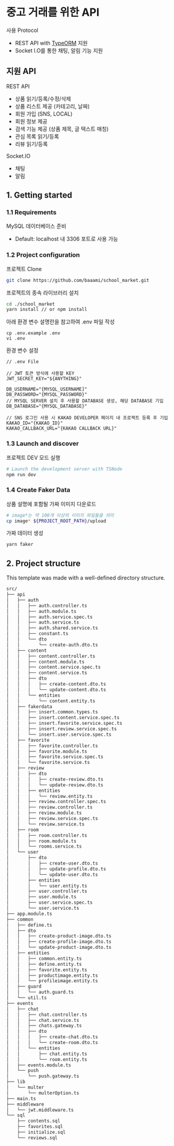 
# 중고 거래를 위한 API

사용 Protocol

- REST API with [TypeORM](http://typeorm.io) 지원
- Socket I.O를 통한 채팅, 알림 기능 지원

## 지원 API

REST API

- 상품 읽기/등록/수정/삭제
- 상품 리스트 제공 (카테고리, 날짜)
- 회원 가입 (SNS, LOCAL)
- 회원 정보 제공
- 검색 기능 제공 (상품 제목, 글 텍스트 매칭)
- 관심 목록 읽기/등록
- 리뷰 읽기/등록

Socket.IO

- 채팅
- 알림

## 1. Getting started

### 1.1 Requirements

MySQL 데이터베이스 준비
- Default: localhost 내 3306 포트로 사용 가능

### 1.2 Project configuration

프로젝트 Clone

``` sh
git clone https://github.com/baaami/school_market.git
```

프로젝트의 종속 라이브러리 설치

```sh
cd ./school_market
yarn install // or npm install
```

아래 환경 변수 설명란을 참고하여 .env 파일 작성

```
cp .env.example .env
vi .env
```

환경 변수 설정

    // .env File
    
    // JWT 토큰 방식에 사용할 KEY
    JWT_SECRET_KEY="${ANYTHING}"

    DB_USERNAME="{MYSQL_USERNAME]"
    DB_PASSWORD="{MYSQL_PASSWORD}"
    // MYSQL SERVER 설치 후 사용할 DATABASE 생성, 해당 DATABASE 기입
    DB_DATABASE="{MYSQL_DATABASE}"

    // SNS 로그인 사용 시 KAKAO DEVELOPER 페이지 내 프로젝트 등록 후 기입
    KAKAO_ID="{KAKAO_ID}"
    KAKAO_CALLBACK_URL="{KAKAO CALLBACK URL}"

### 1.3 Launch and discover

프로젝트 DEV 모드 실행

```sh
# Launch the development server with TSNode
npm run dev
```

### 1.4 Create Faker Data

상품 설명에 포함될 가짜 이미지 다운로드

```sh
# image*는 약 100개 이상의 이미지 파일들을 의미
cp image* ${PROJECT_ROOT_PATH}/upload
```

가짜 데이터 생성
```sh
yarn faker
```

## 2. Project structure

This template was made with a well-defined directory structure.

```sh
src/
├── api
│   ├── auth
│   │   ├── auth.controller.ts
│   │   ├── auth.module.ts
│   │   ├── auth.service.spec.ts
│   │   ├── auth.service.ts
│   │   ├── auth.shared.service.ts
│   │   ├── constant.ts
│   │   └── dto
│   │       └── create-auth.dto.ts
│   ├── content
│   │   ├── content.controller.ts
│   │   ├── content.module.ts
│   │   ├── content.service.spec.ts
│   │   ├── content.service.ts
│   │   ├── dto
│   │   │   ├── create-content.dto.ts
│   │   │   └── update-content.dto.ts
│   │   └── entities
│   │       └── content.entity.ts
│   ├── fakerdata
│   │   ├── insert.common.types.ts
│   │   ├── insert.content.service.spec.ts
│   │   ├── insert.favorite.service.spec.ts
│   │   ├── insert.review.service.spec.ts
│   │   └── insert.user.service.spec.ts
│   ├── favorite
│   │   ├── favorite.controller.ts
│   │   ├── favorite.module.ts
│   │   ├── favorite.service.spec.ts
│   │   └── favorite.service.ts
│   ├── review
│   │   ├── dto
│   │   │   ├── create-review.dto.ts
│   │   │   └── update-review.dto.ts
│   │   ├── entities
│   │   │   └── review.entity.ts
│   │   ├── review.controller.spec.ts
│   │   ├── review.controller.ts
│   │   ├── review.module.ts
│   │   ├── review.service.spec.ts
│   │   └── review.service.ts
│   ├── room
│   │   ├── room.controller.ts
│   │   ├── room.module.ts
│   │   └── rooms.service.ts
│   └── user
│       ├── dto
│       │   ├── create-user.dto.ts
│       │   ├── update-profile.dto.ts
│       │   └── update-user.dto.ts
│       ├── entities
│       │   └── user.entity.ts
│       ├── user.controller.ts
│       ├── user.module.ts
│       ├── user.service.spec.ts
│       └── user.service.ts
├── app.module.ts
├── common
│   ├── define.ts
│   ├── dto
│   │   ├── create-product-image.dto.ts
│   │   ├── create-profile-image.dto.ts
│   │   └── update-product-image.dto.ts
│   ├── entities
│   │   ├── common.entity.ts
│   │   ├── define.entity.ts
│   │   ├── favorite.entity.ts
│   │   ├── productimage.entity.ts
│   │   └── profileimage.entity.ts
│   ├── guard
│   │   └── auth.guard.ts
│   └── util.ts
├── events
│   ├── chat
│   │   ├── chat.controller.ts
│   │   ├── chat.service.ts
│   │   ├── chats.gateway.ts
│   │   ├── dto
│   │   │   ├── create-chat.dto.ts
│   │   │   └── create-room.dto.ts
│   │   └── entities
│   │       ├── chat.entity.ts
│   │       └── room.entity.ts
│   ├── events.module.ts
│   └── push
│       └── push.gateway.ts
├── lib
│   └── multer
│       └── multerOption.ts
├── main.ts
├── middleware
│   └── jwt.middleware.ts
└── sql
    ├── contents.sql
    ├── favorites.sql
    ├── initialize.sql
    └── reviews.sql
```
